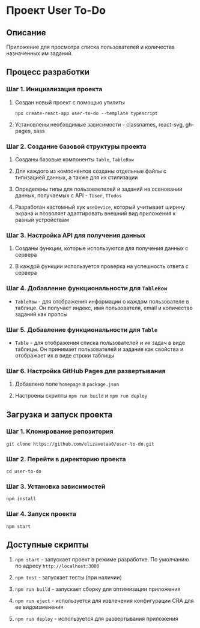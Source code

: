 # Проект User To-Do

## Описание

Приложение для просмотра списка пользователей и количества назначенных им заданий.

## Процесс разработки

### Шаг 1. Инициализация проекта

1. Создан новый проект с помощью утилиты

   `npx create-react-app user-to-do --template typescript`

2. Установлены необходимые зависимости - classnames, react-svg, gh-pages, sass

### Шаг 2. Создание базовой структуры проекта
1. Созданы базовые компоненты `Table`, `TableRow`
   
2. Для каждого из компонентов созданы отдельные файлы с типизацией данных, а также для их стилизации

3. Определены типы для пользоваетелей и заданий на освновании данных, получаемых с API - `TUser`, `TTodos`

4. Разработан кастомный хук `useDevice`, который учитывает ширину экрана и позволяет адаптировать внешний вид приложения к разный устройствам

### Шаг 3. Настройка API для получения данных

1. Созданы функции, которые используются для получения данных с сервера

2. В каждой функции используется проверка на успешность ответа с сервера

### Шаг 4. Добавление функциональности для `TableRow`

 - `TableRow` - для отображения информации о каждом пользователе в таблице. Он получает индекс, имя пользователя, email и количество заданий как пропсы

### Шаг 5. Добавление функциональности для `Table`

 - `Table` - для отображения списка пользователей и их задач в виде таблицы. Он принимает пользователей и задания как свойства и отображает их в виде строки таблицы

### Шаг 6. Настройка GitHub Pages для развертывания

1. Добавлено поле `homepage` в `package.json`

2. Настроены скрипты `npm run build` и `npm run deploy`

## Загрузка и запуск проекта

### Шаг 1. Клонирование репозитория

`git clone https://github.com/elizavetaa0/user-to-do.git`

### Шаг 2. Перейти в директорию проекта

`cd user-to-do`

### Шаг 3. Установка зависимостей

`npm install`

### Шаг 4. Запуск проекта

`npm start`

## Доступные скрипты

1. `npm start` - запускает проект в режиме разработке. По умолчанию по адресу `http://localhost:3000`

2. `npm test` - запускает тесты (при наличии)

3. `npm run build` - запускает сборку для оптимизации приложения

4. `npm run eject` - используется для извлечения конфигурации CRA для ее видоизменения

5. `npm run deploy` - используется для развертывания приложения
